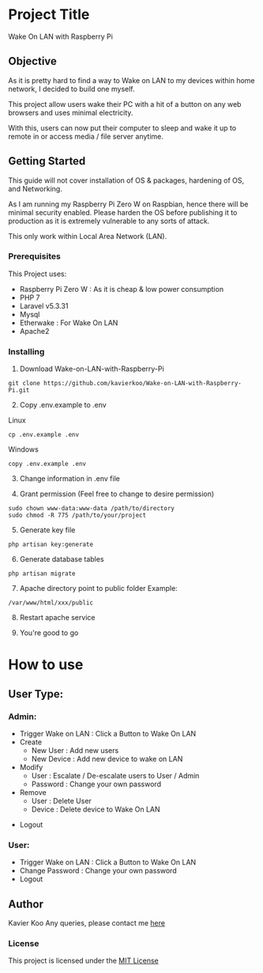 # Project Title

Wake On LAN with Raspberry Pi

## Objective
As it is pretty hard to find a way to Wake on LAN to my devices within home network, I decided to build one myself.

This project allow users wake their PC with a hit of a button on any web browsers and uses minimal electricity.

With this, users can now put their computer to sleep and wake it up to remote in or access media / file server anytime.


## Getting Started
This guide will not cover installation of OS & packages, hardening of OS, and Networking.

As I am running my Raspberry Pi Zero W on Raspbian, hence there will be minimal security enabled.
Please harden the OS before publishing it to production as it is extremely vulnerable to any sorts of attack.

This only work within Local Area Network (LAN).

### Prerequisites
This Project uses: 
* Raspberry Pi Zero W : As it is cheap & low power consumption
* PHP 7
* Laravel v5.3.31 
* Mysql 
* Etherwake : For Wake On LAN
* Apache2 


### Installing

1. Download Wake-on-LAN-with-Raspberry-Pi

  ```
  git clone https://github.com/kavierkoo/Wake-on-LAN-with-Raspberry-Pi.git
  ```

2. Copy .env.example to .env

  Linux
  ```
  cp .env.example .env
  ```

  Windows
  ```
  copy .env.example .env
  ```

3. Change information in .env file 

4. Grant permission (Feel free to change to desire permission)
  ```
  sudo chown www-data:www-data /path/to/directory
  sudo chmod -R 775 /path/to/your/project
  ```

5. Generate key file
  ```
  php artisan key:generate
  ```

6. Generate database tables
  ```
  php artisan migrate
  ```

7. Apache directory point to public folder
  Example:
  ```
  /var/www/html/xxx/public
  ```

8. Restart apache service

9. You're good to go

# How to use
## User Type:
### Admin:
* Trigger Wake on LAN : Click a Button to Wake On LAN
* Create
  * New User : Add new users
  * New Device : Add new device to wake on LAN
* Modify
  * User : Escalate / De-escalate users to User / Admin
  * Password : Change your own password
* Remove
  * User : Delete User
  * Device : Delete device to Wake On LAN
- Logout

### User:
* Trigger Wake on LAN : Click a Button to Wake On LAN
* Change Password : Change your own password
* Logout

## Author
Kavier Koo 
Any queries, please contact me [here](http://kavierkoo.com/#contact)

### License
This project is licensed under the [MIT License](https://opensource.org/licenses/MIT)
